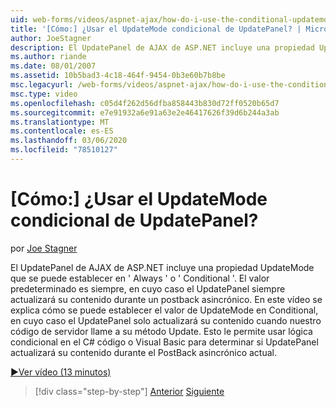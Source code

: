 ```yaml
---
uid: web-forms/videos/aspnet-ajax/how-do-i-use-the-conditional-updatemode-of-the-updatepanel
title: '[Cómo:] ¿Usar el UpdateMode condicional de UpdatePanel? | Microsoft Docs'
author: JoeStagner
description: El UpdatePanel de AJAX de ASP.NET incluye una propiedad UpdateMode que se puede establecer en ' Always ' o ' Conditional '. El valor predeterminado es siempre, en cuyo caso el UpdatePan...
ms.author: riande
ms.date: 08/01/2007
ms.assetid: 10b5bad3-4c18-464f-9454-0b3e60b7b8be
msc.legacyurl: /web-forms/videos/aspnet-ajax/how-do-i-use-the-conditional-updatemode-of-the-updatepanel
msc.type: video
ms.openlocfilehash: c05d4f262d56dfba858443b830d72ff0520b65d7
ms.sourcegitcommit: e7e91932a6e91a63e2e46417626f39d6b244a3ab
ms.translationtype: MT
ms.contentlocale: es-ES
ms.lasthandoff: 03/06/2020
ms.locfileid: "78510127"
---
```

# <a name="how-do-i-use-the-conditional-updatemode-of-the-updatepanel"></a>[Cómo:] ¿Usar el UpdateMode condicional de UpdatePanel?

por [Joe Stagner](https://github.com/JoeStagner)

El UpdatePanel de AJAX de ASP.NET incluye una propiedad UpdateMode que se puede establecer en ' Always ' o ' Conditional '. El valor predeterminado es siempre, en cuyo caso el UpdatePanel siempre actualizará su contenido durante un postback asincrónico. En este vídeo se explica cómo se puede establecer el valor de UpdateMode en Conditional, en cuyo caso el UpdatePanel solo actualizará su contenido cuando nuestro código de servidor llame a su método Update. Esto le permite usar lógica condicional en el C# código o Visual Basic para determinar si UpdatePanel actualizará su contenido durante el PostBack asincrónico actual.

[&#9654;Ver vídeo (13 minutos)](https://channel9.msdn.com/Blogs/ASP-NET-Site-Videos/how-do-i-use-the-conditional-updatemode-of-the-updatepanel)

> [!div class="step-by-step"]
> [Anterior](how-do-i-determine-whether-an-asynchronous-postback-has-occurred.md)
> [Siguiente](how-do-i-implement-the-persistent-communications-pattern-with-the-updatepanel.md)
